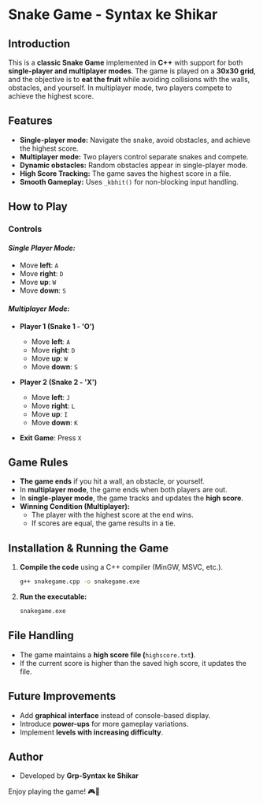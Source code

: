 # Snake Game - Syntax ke Shikar

## **Introduction**

This is a **classic Snake Game** implemented in **C++** with support for both **single-player and multiplayer modes**. The game is played on a **30x30 grid**, and the objective is to **eat the fruit** while avoiding collisions with the walls, obstacles, and yourself. In multiplayer mode, two players compete to achieve the highest score.

## **Features**

- **Single-player mode:** Navigate the snake, avoid obstacles, and achieve the highest score.
- **Multiplayer mode:** Two players control separate snakes and compete.
- **Dynamic obstacles:** Random obstacles appear in single-player mode.
- **High Score Tracking:** The game saves the highest score in a file.
- **Smooth Gameplay:** Uses `_kbhit()` for non-blocking input handling.

## **How to Play**

### **Controls**

#### *Single Player Mode:*

- Move **left**: `A`
- Move **right**: `D`
- Move **up**: `W`
- Move **down**: `S`

#### *Multiplayer Mode:*

- **Player 1 (Snake 1 - 'O')**

  - Move **left**: `A`
  - Move **right**: `D`
  - Move **up**: `W`
  - Move **down**: `S`

- **Player 2 (Snake 2 - 'X')**

  - Move **left**: `J`
  - Move **right**: `L`
  - Move **up**: `I`
  - Move **down**: `K`

- **Exit Game**: Press `X`

## **Game Rules**

- **The game ends** if you hit a wall, an obstacle, or yourself.
- In **multiplayer mode**, the game ends when both players are out.
- In **single-player mode**, the game tracks and updates the **high score**.
- **Winning Condition (Multiplayer):**
  - The player with the highest score at the end wins.
  - If scores are equal, the game results in a tie.

## **Installation & Running the Game**

1. **Compile the code** using a C++ compiler (MinGW, MSVC, etc.).
   ```sh
   g++ snakegame.cpp -o snakegame.exe
   ```
2. **Run the executable:**
   ```sh
   snakegame.exe
   ```

## **File Handling**

- The game maintains a **high score file (**`highscore.txt`**)**.
- If the current score is higher than the saved high score, it updates the file.

## **Future Improvements**

- Add **graphical interface** instead of console-based display.
- Introduce **power-ups** for more gameplay variations.
- Implement **levels with increasing difficulty**.

## **Author**

- Developed by **Grp-Syntax ke Shikar**

Enjoy playing the game! 🎮🐍

